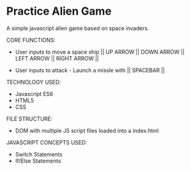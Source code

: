 # Practice Alien Game

A simple javascript alien game based on space invaders.

CORE FUNCTIONS:

- User inputs to move a space ship || UP ARROW || DOWN ARROW || LEFT ARROW || RIGHT ARROW ||

* User inputs to attack - Launch a missle with || SPACEBAR ||

TECHNOLOGY USED:

- Javascript ES6
- HTML5
- CSS

FILE STRUCTURE:

- DOM with multiple JS script files loaded into a index.html

JAVASCRIPT CONCEPTS USED:

- Switch Statements
- If/Else Statements
